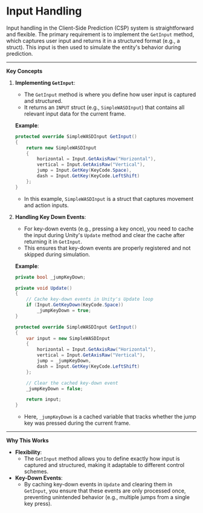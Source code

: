 # Input Handling

Input handling in the Client-Side Prediction (CSP) system is straightforward and flexible. The primary requirement is to implement the `GetInput` method, which captures user input and returns it in a structured format (e.g., a struct). This input is then used to simulate the entity's behavior during prediction.

***

**Key Concepts**

1.  **Implementing `GetInput`**:

    * The `GetInput` method is where you define how user input is captured and structured.
    * It returns an `INPUT` struct (e.g., `SimpleWASDInput`) that contains all relevant input data for the current frame.

    **Example**:

    ```csharp
    protected override SimpleWASDInput GetInput()
    {
        return new SimpleWASDInput
        {
            horizontal = Input.GetAxisRaw("Horizontal"),
            vertical = Input.GetAxisRaw("Vertical"),
            jump = Input.GetKey(KeyCode.Space),
            dash = Input.GetKey(KeyCode.LeftShift)
        };
    }
    ```

    * In this example, `SimpleWASDInput` is a struct that captures movement and action inputs.
2.  **Handling Key Down Events**:

    * For key-down events (e.g., pressing a key once), you need to cache the input during Unity's `Update` method and clear the cache after returning it in `GetInput`.
    * This ensures that key-down events are properly registered and not skipped during simulation.

    **Example**:

    ```csharp
    private bool _jumpKeyDown;

    private void Update()
    {
        // Cache key-down events in Unity's Update loop
        if (Input.GetKeyDown(KeyCode.Space))
            _jumpKeyDown = true;
    }

    protected override SimpleWASDInput GetInput()
    {
        var input = new SimpleWASDInput
        {
            horizontal = Input.GetAxisRaw("Horizontal"),
            vertical = Input.GetAxisRaw("Vertical"),
            jump = _jumpKeyDown,
            dash = Input.GetKey(KeyCode.LeftShift)
        };

        // Clear the cached key-down event
        _jumpKeyDown = false;

        return input;
    }
    ```

    * Here, `_jumpKeyDown` is a cached variable that tracks whether the jump key was pressed during the current frame.

***

**Why This Works**

* **Flexibility**:
  * The `GetInput` method allows you to define exactly how input is captured and structured, making it adaptable to different control schemes.
* **Key-Down Events**:
  * By caching key-down events in `Update` and clearing them in `GetInput`, you ensure that these events are only processed once, preventing unintended behavior (e.g., multiple jumps from a single key press).

